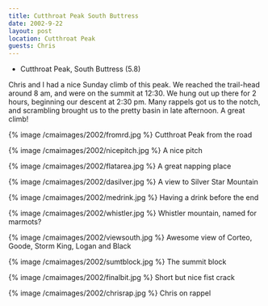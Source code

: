 ```yaml
---
title: Cutthroat Peak South Buttress
date: 2002-9-22
layout: post
location: Cutthroat Peak
guests: Chris
---
```


* Cutthroat Peak, South Buttress (5.8)

Chris and I had a nice Sunday climb of this
peak. We reached the trail-head around 8 am, and were on the summit at
12:30. We hung out up there for 2 hours, beginning our descent at 2:30
pm. Many rappels got us to the notch, and scrambling brought us to the
pretty basin in late afternoon. A great climb!


{% image /cmaimages/2002/fromrd.jpg %}
Cutthroat Peak from the road

{% image /cmaimages/2002/nicepitch.jpg %}
A nice pitch

{% image /cmaimages/2002/flatarea.jpg %}
A great napping place

{% image /cmaimages/2002/dasilver.jpg %}
A view to Silver Star Mountain

{% image /cmaimages/2002/medrink.jpg %}
Having a drink before the end

{% image /cmaimages/2002/whistler.jpg %}
Whistler mountain, named for marmots?

{% image /cmaimages/2002/viewsouth.jpg %}
Awesome view of Corteo, Goode, Storm King, Logan and Black

{% image /cmaimages/2002/sumtblock.jpg %}
The summit block

{% image /cmaimages/2002/finalbit.jpg %}
Short but nice fist crack

{% image /cmaimages/2002/chrisrap.jpg %}
Chris on rappel

